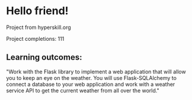 # Hello friend!

Project from hyperskill.org

Project completions: 111

## Learning outcomes:
"Work with the Flask library to implement a web application that will allow you to keep an eye on the weather. 
You will use Flask-SQLAlchemy to connect a database to your web application and work with a weather service API to get 
the current weather from all over the world."


